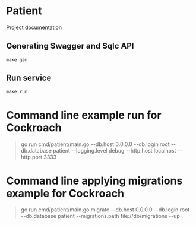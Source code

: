 # Patient

[Project documentation](http://wiki.diacare-soft.ru/bin/view/%D0%9F%D1%80%D0%BE%D0%B5%D0%BA%D1%82%D1%8B/Maximus%3A%20next/Patient/)

## Generating Swagger and Sqlc API

```shell script
make gen
```

## Run service
```shell script
make run
```

# Command line example run for Cockroach
> go run cmd/patient/main.go --db.host 0.0.0.0 --db.login root --db.database patient --logging.level debug --http.host localhost --http.port 3333

# Command line applying migrations example for Cockroach
> go run cmd/patient/main.go migrate --db.host 0.0.0.0 --db.login root --db.database patient --migrations.path file://db/migrations --up